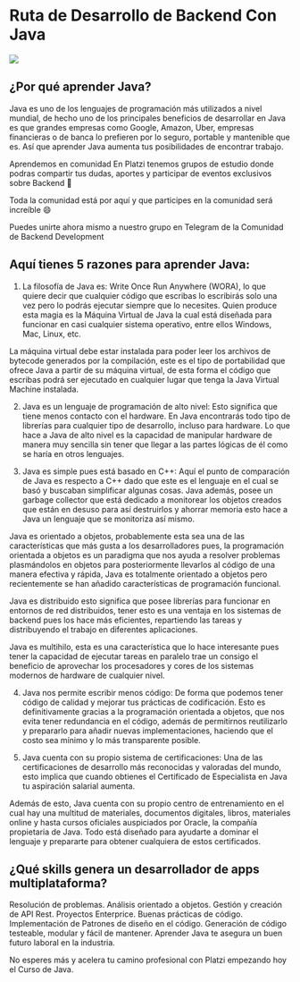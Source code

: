 # Ruta de Desarrollo de Backend Con Java

![](https://static.platzi.com/media/learningpath/banners/Desarrollo-Java.png)

## ¿Por qué aprender Java?
Java es uno de los lenguajes de programación más utilizados a nivel mundial, de hecho uno de los principales beneficios de desarrollar en Java es que grandes empresas como Google, Amazon, Uber, empresas financieras o de banca lo prefieren por lo seguro, portable y mantenible que es. Así que aprender Java aumenta tus posibilidades de encontrar trabajo.

Aprendemos en comunidad
En Platzi tenemos grupos de estudio donde podras compartir tus dudas, aportes y participar de eventos exclusivos sobre Backend 🚀

Toda la comunidad está por aquí y que participes en la comunidad será increíble 😄

Puedes unirte ahora mismo a nuestro grupo en Telegram de la Comunidad de Backend Development

## Aquí tienes 5 razones para aprender Java:
1. La filosofía de Java es:
Write Once Run Anywhere (WORA), lo que quiere decir que cualquier código que escribas lo escribirás solo una vez pero lo podrás ejecutar siempre que lo necesites. Quien produce esta magia es la Máquina Virtual de Java la cual está diseñada para funcionar en casi cualquier sistema operativo, entre ellos Windows, Mac, Linux, etc.

La máquina virtual debe estar instalada para poder leer los archivos de bytecode generados por la compilación, este es el tipo de portabilidad que ofrece Java a partir de su máquina virtual, de esta forma el código que escribas podrá ser ejecutado en cualquier lugar que tenga la Java Virtual Machine instalada.

2. Java es un lenguaje de programación de alto nivel:
Esto significa que tiene menos contacto con el hardware. En Java encontrarás todo tipo de librerías para cualquier tipo de desarrollo, incluso para hardware. Lo que hace a Java de alto nivel es la capacidad de manipular hardware de manera muy sencilla sin tener que llegar a las partes lógicas de él como se haría en otros lenguajes.

3. Java es simple pues está basado en C++:
Aquí el punto de comparación de Java es respecto a C++ dado que este es el lenguaje en el cual se basó y buscaban simplificar algunas cosas. Java además, posee un garbage collector que está dedicado a monitorear los objetos creados que están en desuso para así destruirlos y ahorrar memoria esto hace a Java un lenguaje que se monitoriza así mismo.

Java es orientado a objetos, probablemente esta sea una de las características que más gusta a los desarrolladores pues, la programación orientada a objetos es un paradigma que nos ayuda a resolver problemas plasmándolos en objetos para posteriormente llevarlos al código de una manera efectiva y rápida, Java es totalmente orientado a objetos pero recientemente se han añadido características de programación funcional.

Java es distribuido esto significa que posee librerías para funcionar en entornos de red distribuidos, tener esto es una ventaja en los sistemas de backend pues los hace más eficientes, repartiendo las tareas y distribuyendo el trabajo en diferentes aplicaciones.

Java es multihilo, esta es una característica que lo hace interesante pues tener la capacidad de ejecutar tareas en paralelo trae un consigo el beneficio de aprovechar los procesadores y cores de los sistemas modernos de hardware de cualquier nivel.

4. Java nos permite escribir menos código:
De forma que podemos tener código de calidad y mejorar tus prácticas de codificación. Esto es definitivamente gracias a la programación orientada a objetos, que nos evita tener redundancia en el código, además de permitirnos reutilizarlo y prepararlo para añadir nuevas implementaciones, haciendo que el costo sea mínimo y lo más transparente posible.

5. Java cuenta con su propio sistema de certificaciones:
Una de las certificaciones de desarrollo más reconocidas y valoradas del mundo, esto implica que cuando obtienes el Certificado de Especialista en Java tu aspiración salarial aumenta.

Además de esto, Java cuenta con su propio centro de entrenamiento en el cual hay una multitud de materiales, documentos digitales, libros, materiales online y hasta cursos oficiales auspiciados por Oracle, la compañía propietaria de Java. Todo está diseñado para ayudarte a dominar el lenguaje y prepararte para obtener cualquiera de estos certificados.

## ¿Qué skills genera un desarrollador de apps multiplataforma?
Resolución de problemas.
Análisis orientado a objetos.
Gestión y creación de API Rest.
Proyectos Enterprice.
Buenas prácticas de código.
Implementación de Patrones de diseño en el código.
Generación de código testeable, modular y fácil de mantener.
Aprender Java te asegura un buen futuro laboral en la industria.

No esperes más y acelera tu camino profesional con Platzi empezando hoy el Curso de Java.

